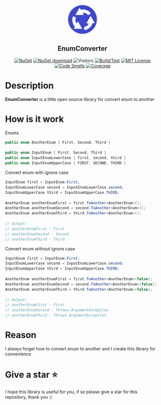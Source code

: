 <div align="center">
 <img src="icon.png" weight="100px" height="100" />
 <h2>EnumConverter</h2>
 

 [![NuGet](https://img.shields.io/nuget/v/Kurnakov.EnumConverter.svg)](https://www.nuget.org/packages/Kurnakov.EnumConverter)
 [![NuGet download](https://img.shields.io/nuget/dt/Kurnakov.EnumConverter.svg)](https://www.nuget.org/packages/Kurnakov.EnumConverter) 
 ![Visitors](http://estruyf-github.azurewebsites.net/api/VisitorHit?user=KurnakovMaksim&repo=EnumConverter&countColor=%237B1E7A&style=flat)
 [![Build/Test](https://github.com/KurnakovMaksim/EnumConverter/actions/workflows/build-test.yml/badge.svg)](https://github.com/KurnakovMaksim/EnumConverter/actions/workflows/build-test.yml)
[![MIT License](https://img.shields.io/github/license/KurnakovMaksim/EnumConverter?color=%230b0&style=flat)](https://github.com/KurnakovMaksim/EnumConverter/blob/main/LICENSE)
 [![Code Smells](https://sonarcloud.io/api/project_badges/measure?project=KurnakovMaksim_EnumConverter&metric=code_smells)](https://sonarcloud.io/summary/new_code?id=KurnakovMaksim_EnumConverter) [![Coverage](https://sonarcloud.io/api/project_badges/measure?project=KurnakovMaksim_EnumConverter&metric=coverage)](https://sonarcloud.io/summary/new_code?id=KurnakovMaksim_EnumConverter)

</div>

# Description
<b>EnumConverter</b> is a little open source library for convert enum to another

# How is it work

Enums
``` cs
public enum AnotherEnum { First, Second, Third }

public enum InputEnum { First, Second, Third }
public enum InputEnumLowerCase { first, second, third }
public enum InputEnumUpperCase { FIRST, SECOND, THIRD }
```

Convert enum with ignore case
``` cs
InputEnum first = InputEnum.First;
InputEnumLowerCase second = InputEnumLowerCase.second;
InputEnumUpperCase third = InputEnumUpperCase.THIRD;
           
AnotherEnum anotherEnumFirst = first.ToAnother<AnotherEnum>();
AnotherEnum anotherEnumSecond = second.ToAnother<AnotherEnum>();
AnotherEnum anotherEnumThird = third.ToAnother<AnotherEnum>();

// Output:
// anotherEnumFirst - First
// anotherEnumSecond - Second
// anotherEnumThird - Third
```

Convert enum without ignore case
``` cs
InputEnum first = InputEnum.First;
InputEnumLowerCase second = InputEnumLowerCase.second;
InputEnumUpperCase third = InputEnumUpperCase.THIRD;
           
AnotherEnum anotherEnumFirst = first.ToAnother<AnotherEnum>(false);
AnotherEnum anotherEnumSecond = second.ToAnother<AnotherEnum>(false);
AnotherEnum anotherEnumThird = third.ToAnother<AnotherEnum>(false);

// Output:
// anotherEnumFirst - First
// anotherEnumSecond - Throws ArgumentException
// anotherEnumThird - Throws ArgumentException
```

# Reason
I always forget how to convert enum to another and I create this library for convenience

# Give a star ⭐
I hope this library is useful for you, if so please give a star for this repository, thank you :)
